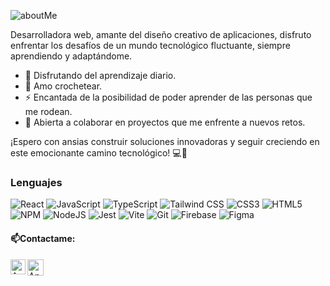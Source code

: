 
![aboutMe](https://github.com/AndreaRoa/Experian/assets/127570265/5d79328a-6b54-412d-8a7c-e2842e68dbd2)


Desarrolladora web, amante del diseño creativo de aplicaciones, disfruto enfrentar los desafíos de un mundo tecnológico fluctuante, siempre aprendiendo y adaptándome.

- 🔭 Disfrutando del aprendizaje diario. 
- 🧶 Amo crochetear.
- ⚡ Encantada de la posibilidad de poder aprender de las personas que me rodean. 
- 🤝 Abierta a colaborar en proyectos que me enfrente a nuevos retos.

 ¡Espero con ansias construir soluciones innovadoras y seguir creciendo en este emocionante camino tecnológico! 💻🚀

### Lenguajes
<p align="center">
  
![React](https://img.shields.io/badge/react-%2320232a.svg?style=for-the-badge&logo=react&logoColor=%2361DAFB)
![JavaScript](https://img.shields.io/badge/javascript-%23323330.svg?style=for-the-badge&logo=javascript&logoColor=%23F7DF1E)
![TypeScript](https://img.shields.io/badge/typescript-%23007ACC.svg?style=for-the-badge&logo=typescript&logoColor=white)
![Tailwind CSS](https://img.shields.io/badge/Tailwind_CSS-38B2AC?style=for-the-badge&logo=tailwind-css&logoColor=white)
![CSS3](https://img.shields.io/badge/css3-%231572B6.svg?style=for-the-badge&logo=css3&logoColor=white)
![HTML5](https://img.shields.io/badge/html5-%23E34F26.svg?style=for-the-badge&logo=html5&logoColor=white)
![NPM](https://img.shields.io/badge/NPM-%23CB3837.svg?style=for-the-badge&logo=npm&logoColor=white)
![NodeJS](https://img.shields.io/badge/node.js-6DA55F?style=for-the-badge&logo=node.js&logoColor=white)
![Jest](https://img.shields.io/badge/-jest-%23C21325?style=for-the-badge&logo=jest&logoColor=white)
![Vite](https://img.shields.io/badge/vite-%23646CFF.svg?style=for-the-badge&logo=vite&logoColor=white)
![Git](https://img.shields.io/badge/git-%23F05033.svg?style=for-the-badge&logo=git&logoColor=white)
![Firebase](https://img.shields.io/badge/firebase-%23039BE5.svg?style=for-the-badge&logo=firebase)
![Figma](https://img.shields.io/badge/Figma-%23FF61A6.svg?style=for-the-badge&logo=figma&logoColor=white)


</p>


 #### 📫Contactame:

  <a href="https://www.linkedin.com/in/andrearoa-developer/">
    <img align="left" alt="Andrea Roa | Linkedin" width="24px" src="https://github.com/TheDudeThatCode/TheDudeThatCode/blob/master/Assets/Linkedin.svg" />
  </a>
  <a href="mailto:andrearoa182@gmail.com">
    <img align="left" alt="Andrea Roa | Gmail" width="26px" src="https://github.com/TheDudeThatCode/TheDudeThatCode/blob/master/Assets/Gmail.svg" />
  </a>
